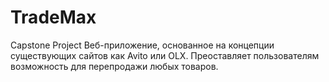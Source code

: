 # TradeMax
Capstone Project 
Веб-приложение, основанное на концепции существующих сайтов как Avito или OLX. Преоставляет пользователям возможность для перепродажи любых товаров.
